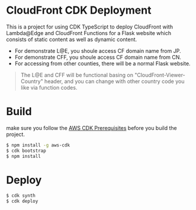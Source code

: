 # CloudFront CDK Deployment  
This is a project for using CDK TypeScript to deploy CloudFront with Lambda@Edge and CloudFront Functions for a Flask website which consists of static content as well as dynamic content.  
* For demonstrate L@E, you shoule access CF domain name from JP.  
* For demonstrate CFF, you shoule access CF domain name from CN.  
* For accessing from other counties, there will be a normal Flask website.
> The L@E and CFF will be functional basing on "CloudFront-Viewer-Country" header, and you can change with other country code you like via function codes.  

# Build
make sure you follow the [AWS CDK Prerequisites](https://docs.aws.amazon.com/cdk/latest/guide/work-with.html#work-with-prerequisites) before you build the project.
```bash
$ npm install -g aws-cdk
$ cdk bootstrap
$ npm install  
```

# Deploy  
```bash
$ cdk synth
$ cdk deploy
```
